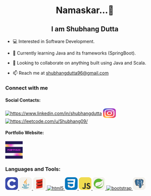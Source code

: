 <h1 align="center">Namaskar...🙏</h1>
<h2 align="center">I am Shubhang Dutta</h2>

- 💻 Interested in Software Development.

- 🌱 Currently learning Java and its frameworks (SpringBoot).
  
- 💞 Looking to collaborate on anything built using Java and Scala.
  
- 📫 Reach me at shubhangdutta96@gmail.com


<h3 align="left">Connect with me</h3>
<h4 align="left">Social Contacts:</h4>
<p align="left">
<a href="https://www.linkedin.com/in/shubhangdutta" target="blank"><img align="center" src="https://raw.githubusercontent.com/rahuldkjain/github-profile-readme-generator/master/src/images/icons/Social/linked-in-alt.svg" alt="https://www.linkedin.com/in/shubhangdutta" height="30" width="40" /></a>
<a href="https://instagram.com/https://www.instagram.com/_shubhang_0001/" target="blank"><img align="center" src="https://github.com/tandpfun/skill-icons/blob/main/icons/Instagram.svg" alt="https://www.instagram.com/_shubhang_0001/" height="30" width="40" /></a>
<a href="https://www.leetcode.com/https://leetcode.com/u/Shubhang09/" target="blank"><img align="center" src="https://raw.githubusercontent.com/rahuldkjain/github-profile-readme-generator/master/src/images/icons/Social/leet-code.svg" alt="https://leetcode.com/u/Shubhang09/" height="30" width="40" /></a>

<h4 align="left">Portfolio Website:</h4>
<a href="https://shubhangdutta.netlify.app/" target="blank"><img align="center" src="https://github.com/shubhangdutta96/Portfolio-Website/blob/main/assets/portfolioProject2.jpg" alt="https://www.linkedin.com/in/shubhangdutta" height="55" width="55" /></a>

</p>

<h3 align="left">Languages and Tools:</h3>
<p align="left"> 
<a href="https://www.cprogramming.com/" target="_blank" rel="noreferrer"> <img src="https://github.com/tandpfun/skill-icons/blob/main/icons/C.svg" alt="c" width="40" height="40"/> </a>
<a href="https://www.java.com" target="_blank" rel="noreferrer"> <img src="https://github.com/tandpfun/skill-icons/blob/main/icons/Java-Light.svg" alt="java" width="40" height="40"/> </a>
<a href="https://docs.scala-lang.org/" target="_blank" rel="noreferrer"> <img src="https://github.com/tandpfun/skill-icons/blob/main/icons/Scala-Light.svg" alt="Scala" width="40" height="40"/> </a>
<a href="https://www.w3.org/html/" target="_blank" rel="noreferrer"> <img src="https://github.com/tandpfun/skill-icons/blob/main/icons/Htmx-Dark.svg" alt="html5" width="40" height="40"/> </a>
<a href="https://www.w3schools.com/css/" target="_blank" rel="noreferrer"> <img src="https://github.com/tandpfun/skill-icons/blob/main/icons/CSS.svg" alt="css3" width="40" height="40"/> </a>
<a href="https://developer.mozilla.org/en-US/docs/Web/JavaScript" target="_blank" rel="noreferrer"> <img src="https://github.com/tandpfun/skill-icons/blob/main/icons/JavaScript.svg" alt="Javascript" width="40" height="40"/> </a>
<a href="https://docs.spring.io/spring-boot/documentation.html" target="_blank" rel="noreferrer"> <img src="https://github.com/tandpfun/skill-icons/blob/main/icons/Spring-Light.svg" alt="SpringBoot" width="40" height="40"/> </a>
<a href="https://akka.io/docs/" target="_blank" rel="noreferrer"> <img src="https://github.com/OlegIlyenko/scala-icon/blob/master/akka-icon.png" alt="bootstrap" width="40" height="40"/> </a>
<a href="https://www.postgresql.org/docs/" target="_blank" rel="noreferrer"> <img src="https://github.com/tandpfun/skill-icons/blob/main/icons/PostgreSQL-Light.svg" alt="PostgreSQL" width="40" height="40"/> </a>
</p>
</p>
